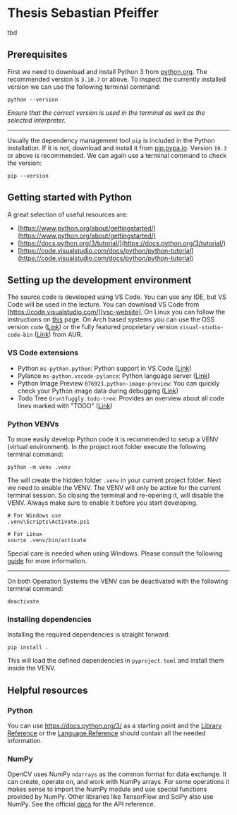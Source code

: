 # Thesis Sebastian Pfeiffer

tbd

## Prerequisites

First we need to download and install Python 3 from [python.org](https://www.python.org/downloads/). The recommended
version is `3.10.7` or above. To inspect the currently installed version we can use the following terminal command:

```shell
python --version
```

*Ensure that the correct version is used in the terminal as well as the selected interpreter.*

---

Usually the dependency management tool `pip` is included in the Python installation. If it is not, download and install
it from [pip.pypa.io](https://pip.pypa.io/en/stable/installation/). Version `19.3` or above is recommended. We can again
use a terminal command to check the version:

```shell
pip --version
```

## Getting started with Python

A great selection of useful resources are:

- [https://www.python.org/about/gettingstarted/](https://www.python.org/about/gettingstarted/)
- [https://docs.python.org/3/tutorial/](https://docs.python.org/3/tutorial/)
- [https://code.visualstudio.com/docs/python/python-tutorial](https://code.visualstudio.com/docs/python/python-tutorial)

## Setting up the development environment

The source code is developed using VS Code. You can use any IDE, but VS Code will be used in the lecture. You can
download VS Code from [https://code.visualstudio.com/][vsc-website]. On Linux you can follow the instructions on
[this][vsc-linux] page. On Arch based systems you can use the OSS version `code` ([Link][vsc-arch-oss]) or the fully
featured proprietary version `visual-studio-code-bin` ([Link][vsc-arch-bin]) from AUR.

### VS Code extensions

- Python `ms-python.python`: Python support in VS Code ([Link][vsc-ext-python])
- Pylance `ms-python.vscode-pylance`: Python language server ([Link][vsc-ext-pylance])
- Python Image Preview `076923.python-image-preview`: You can quickly check your Python image data during debugging
  ([Link][vsc-ext-img-preview])
- Todo Tree `Gruntfuggly.todo-tree`: Provides an overview about all code lines marked with "TODO"
  ([Link][vsc-ext-todo-tree])

### Python VENVs

To more easily develop Python code it is recommended to setup a VENV (virtual environment). In the project root folder
execute the following terminal command:

```shell
python -m venv .venv
```

The will create the hidden folder `.venv` in your current project folder. Next we need to enable the VENV. The VENV will
only be active for the current terminal session. So closing the terminal and re-opening it, will disable the VENV.
Always make sure to enable it before you start developing.

```shell
# For Windows use
.venv\Scripts\Activate.ps1

# For Linux
source .venv/bin/activate
```

Special care is needed when using Windows. Please consult the following [guide][venv-guide] for more information.

---

On both Operation Systems the VENV can be deactivated with the following terminal command:

```shell
deactivate
```

### Installing dependencies

Installing the required dependencies is straight forward:

```shell
pip install .
```

This will load the defined dependencies in `pyproject.toml` and install them inside the VENV.

## Helpful resources

### Python

You can use https://docs.python.org/3/ as a starting point and the [Library Reference][py-lib-ref] or the
[Language Reference][py-lang-ref] should contain all the needed information.

### NumPy

OpenCV uses NumPy `ndarrays` as the common format for data exchange. It can create, operate on, and work with NumPy
arrays. For some operations it makes sense to import the NumPy module and use special functions provided by NumPy.
Other libraries like TensorFlow and SciPy also use NumPy. See the official [docs][numpy-docs] for the API reference.

[venv-guide]: https://docs.python.org/3/library/venv.html
[py-lib-ref]: https://docs.python.org/3/library/index.html
[py-lang-ref]: https://docs.python.org/3/reference/index.html
[numpy-docs]: https://numpy.org/doc/stable/reference/index.html

[vsc-ext-python]: https://marketplace.visualstudio.com/items?itemName=ms-python.python
[vsc-ext-pylance]: https://marketplace.visualstudio.com/items?itemName=ms-python.vscode-pylance
[vsc-ext-img-preview]: https://marketplace.visualstudio.com/items?itemName=076923.python-image-preview
[vsc-ext-todo-tree]: https://marketplace.visualstudio.com/items?itemName=Gruntfuggly.todo-tree

[vsc-website]: https://code.visualstudio.com/
[vsc-linux]: https://code.visualstudio.com/docs/setup/linux
[vsc-arch-oss]: https://archlinux.org/packages/community/x86_64/code/
[vsc-arch-bin]: https://aur.archlinux.org/packages/visual-studio-code-bin